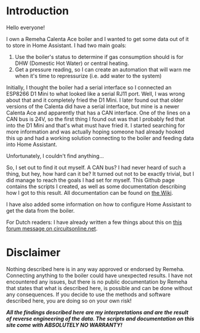 # Introduction

Hello everyone!

I own a Remeha Calenta Ace boiler and I wanted to get some data out of it to store in Home Assistant. I had two main goals:
1. Use the boiler's status to determine if gas consumption should is for DHW (Domestic Hot Water) or central heating.
2. Get a pressure reading, so I can create an automation that will warn me when it's time to repressurize (i.e. add water to the system)

Initially, I thought the boiler had a serial interface so I connected an ESP8266 D1 Mini to what looked like a serial RJ11 port. Well, I was wrong about
that and it completely fried the D1 Mini. I later found out that older versions of the Calenta did have a serial interface, but mine is a newer Calenta
Ace and apparently that has a CAN interface. One of the lines on a CAN bus is 24V, so the first thing I found out was that I probably fed that into the
D1 Mini and that's what must have fried it. I started searching for more information and was actually hoping someone had already hooked this up and had a
working solution connecting to the boiler and feeding data into Home Assistant.

Unfortunately, I couldn't find anything... 

So, I set out to find it out myself. A CAN bus? I had never heard of such a thing, but hey, how hard can it be? It turned out not to be exactly trivial,
but I did manage to reach the goals I had set for myself. This Github page contains the scripts I created, as well as some documentation describing how
I got to this result. All documentation can be found on [the Wiki](https://github.com/ronbuist/remeha-can-interface/wiki).

I have also added some information on how to configure Home Assistant to get the data from the boiler.

For Dutch readers: I have already written a few things about this on [this forum message on circuitsonline.net](https://www.circuitsonline.net/forum/view/message/2502136#2502136).

# Disclaimer
Nothing described here is in any way approved or endorsed by Remeha. Connecting anything to the boiler could have unexpected results. I have not encountered any issues, but there is no public documentation by Remeha that states that what is described here, is possible and can be done without any consequences. If you decide to use the methods and software described here, you are doing so on your own risk!

_**All the findings described here are my interpretations and are the result of reverse engineering of the data. The scripts and documentation on this site come with ABSOLUTELY NO WARRANTY!**_
